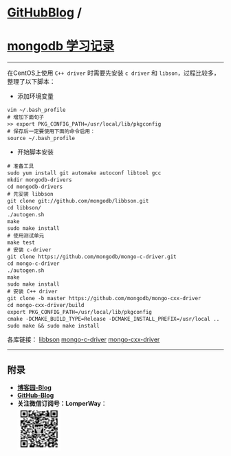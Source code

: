 [GitHubBlog](https://github.com/bbxytl/bbxytl.github.com/tree/master/blog#home--githubblog) /
=====
# [mongodb 学习记录](https://github.com/bbxytl/bbxytl.github.com/blob/master/blog/pages/150708_mongodb学习记录.md#githubblog-)
---
 
在CentOS上使用 `C++ driver` 时需要先安装 `c driver` 和 `libson`，过程比较多，整理了以下脚本：

- 添加环境变量

```shell
vim ~/.bash_profile
# 增加下面句子
>> export PKG_CONFIG_PATH=/usr/local/lib/pkgconfig
# 保存后一定要使用下面的命令启用：
source ~/.bash_profile
```

- 开始脚本安装

```shell
# 准备工具
sudo yum install git automake autoconf libtool gcc
mkdir mongodb-drivers
cd mongodb-drivers
# 先安装 libbson
git clone git://github.com/mongodb/libbson.git
cd libbson/
./autogen.sh
make
sudo make install
# 使用测试单元
make test
# 安装 c-driver
git clone https://github.com/mongodb/mongo-c-driver.git
cd mongo-c-driver
./autogen.sh
make
sudo make install
# 安装 C++ driver
git clone -b master https://github.com/mongodb/mongo-cxx-driver
cd mongo-cxx-driver/build
export PKG_CONFIG_PATH=/usr/local/lib/pkgconfig
cmake -DCMAKE_BUILD_TYPE=Release -DCMAKE_INSTALL_PREFIX=/usr/local ..
sudo make && sudo make install
```
各库链接：
[libbson][1]
[mongo-c-driver][2]
[mongo-cxx-driver][3]


---



## **附录**
- **[博客园-Blog](http://www.cnblogs.com/lomper/)**
- **[GitHub-Blog](http://bbxytl.github.io/)**
- **关注微信订阅号：LomperWay**：     
    ![关注微信订阅号](./images/qrcodes/qrcode_100.jpg)

[1]: https://github.com/mongodb/libbson
[2]: https://github.com/mongodb/mongo-c-driver
[3]: https://github.com/mongodb/mongo-cxx-driver/wiki/Quickstart-Guide-(New-Driver)